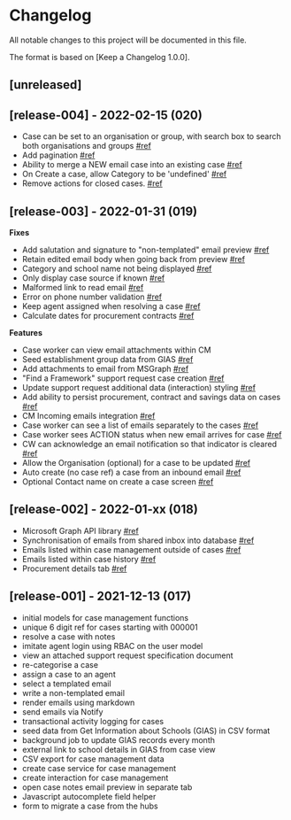 # Changelog

All notable changes to this project will be documented in this file.

The format is based on [Keep a Changelog 1.0.0].

## [unreleased]

<!--

## [release-xxx] - xxxx-xx-xx

- value added [#ref](https://github.com/DFE-Digital/buy-for-your-school/commit/<hash>)
  or
- feature [#ref](https://github.com/DFE-Digital/buy-for-your-school/pull/<id>)

-->


## [release-004] - 2022-02-15 (020)

- Case can be set to an organisation or group, with search box to search both organisations and groups [#ref](https://github.com/DFE-Digital/buy-for-your-school/pull/851)
- Add pagination [#ref](https://github.com/DFE-Digital/buy-for-your-school/pull/854)
- Ability to merge a NEW email case into an existing case [#ref](https://github.com/DFE-Digital/buy-for-your-school/pull/853)
- On Create a case, allow Category to be 'undefined' [#ref](https://github.com/DFE-Digital/buy-for-your-school/pull/848)
- Remove actions for closed cases. [#ref](https://github.com/DFE-Digital/buy-for-your-school/pull/881)

## [release-003] - 2022-01-31 (019)

**Fixes**

- Add salutation and signature to "non-templated" email preview [#ref](https://github.com/DFE-Digital/buy-for-your-school/pull/802)
- Retain edited email body when going back from preview [#ref](https://github.com/DFE-Digital/buy-for-your-school/pull/791)
- Category and school name not being displayed [#ref](https://github.com/DFE-Digital/buy-for-your-school/pull/797)
- Only display case source if known [#ref](https://github.com/DFE-Digital/buy-for-your-school/pull/755)
- Malformed link to read email [#ref](https://github.com/DFE-Digital/buy-for-your-school/pull/708)
- Error on phone number validation [#ref](https://github.com/DFE-Digital/buy-for-your-school/pull/767)
- Keep agent assigned when resolving a case [#ref](https://github.com/DFE-Digital/buy-for-your-school/pull/788)
- Calculate dates for procurement contracts [#ref](https://github.com/DFE-Digital/buy-for-your-school/pull/790)

**Features**

- Case worker can view email attachments within CM
- Seed establishment group data from GIAS [#ref](https://github.com/DFE-Digital/buy-for-your-school/pull/816)
- Add attachments to email from MSGraph [#ref](https://github.com/DFE-Digital/buy-for-your-school/pull/770)
- "Find a Framework" support request case creation [#ref](https://github.com/DFE-Digital/buy-for-your-school/pull/806)
- Update support request additional data (interaction) styling [#ref](https://github.com/DFE-Digital/buy-for-your-school/pull/691)
- Add ability to persist procurement, contract and savings data on cases [#ref](https://github.com/DFE-Digital/buy-for-your-school/pull/704)
- CM Incoming emails integration [#ref](https://github.com/DFE-Digital/buy-for-your-school/pull/725)
- Case worker can see a list of emails separately to the cases [#ref](https://github.com/DFE-Digital/buy-for-your-school/pull/725)
- Case worker sees ACTION status when new email arrives for case [#ref](https://github.com/DFE-Digital/buy-for-your-school/pull/782)
- CW can acknowledge an email notification so that indicator is cleared [#ref](https://github.com/DFE-Digital/buy-for-your-school/pull/787)
- Allow the Organisation (optional) for a case to be updated [#ref](https://github.com/DFE-Digital/buy-for-your-school/pull/801)
- Auto create (no case ref) a case from an inbound email [#ref](https://github.com/DFE-Digital/buy-for-your-school/pull/805)
- Optional Contact name on create a case screen [#ref](https://github.com/DFE-Digital/buy-for-your-school/pull/809)

## [release-002] - 2022-01-xx (018)

- Microsoft Graph API library [#ref](https://github.com/DFE-Digital/buy-for-your-school/pull/694)
- Synchronisation of emails from shared inbox into database [#ref](https://github.com/DFE-Digital/buy-for-your-school/pull/725)
- Emails listed within case management outside of cases [#ref](https://github.com/DFE-Digital/buy-for-your-school/pull/725)
- Emails listed within case history [#ref](https://github.com/DFE-Digital/buy-for-your-school/pull/725)
- Procurement details tab [#ref](https://github.com/DFE-Digital/buy-for-your-school/pull/704)

## [release-001] - 2021-12-13 (017)

- initial models for case management functions
- unique 6 digit ref for cases starting with 000001
- resolve a case with notes
- imitate agent login using RBAC on the user model
- view an attached support request specification document
- re-categorise a case
- assign a case to an agent
- select a templated email
- write a non-templated email
- render emails using markdown
- send emails via Notify
- transactional activity logging for cases
- seed data from Get Information about Schools (GIAS) in CSV format
- background job to update GIAS records every month
- external link to school details in GIAS from case view
- CSV export for case management data
- create case service for case management
- create interaction for case management
- open case notes email preview in separate tab
- Javascript autocomplete field helper
- form to migrate a case from the hubs
